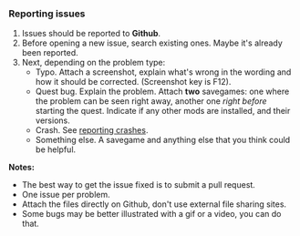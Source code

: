 ### Reporting issues

1. Issues should be reported to **Github**.
1. Before opening a new issue, search existing ones. Maybe it's already been reported.
1. Next, depending on the problem type:
    * Typo. Attach a screenshot, explain what's wrong in the wording and how it should be corrected. (Screenshot key is F12).
    * Quest bug. Explain the problem. Attach **two** savegames: one where the problem can be seen right away, another one _right before_ starting the quest. Indicate if any other mods are installed, and their versions.
    * Crash. See [reporting crashes](crash.md).
    * Something else. A savegame and anything else that you think could be helpful.

**Notes:**
- The best way to get the issue fixed is to submit a pull request.
- One issue per problem.
- Attach the files directly on Github, don't use external file sharing sites.
- Some bugs may be better illustrated with a gif or a video, you can do that.
